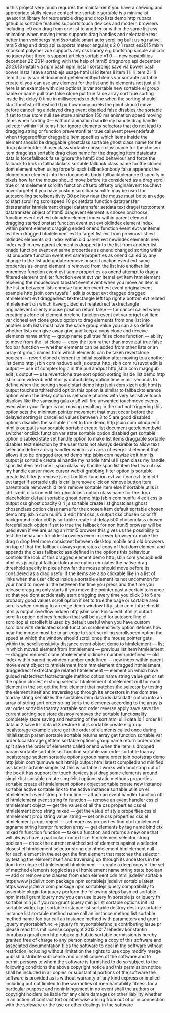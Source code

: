 hi this project very much requires the maintainer if you have a chewing and appropriate skills please contact me sortable sortable is a minimalist javascript library for reorderable drag and drop lists demo http rubaxa github io sortable features supports touch devices and modern browsers including ie9 can drag from one list to another or within the same list css animation when moving items supports drag handles and selectable text better than voidbergs html5sortable smart auto scrolling built using native html5 drag and drop api supports meteor angularjs 2 0 1 react es2015 mixin knockout polymer vue supports any css library e g bootstrap simple api cdn no jquery but there is support articles sortable v1 0 — new capabilities december 22 2014 sorting with the help of html5 dragndrop api december 23 2013 install via npm bash npm install sortablejs save via bower bash bower install save sortablejs usage html ul id items li item 1 li li item 2 li li item 3 li ul js var el document getelementbyid items var sortable sortable create el you can use any element for the list and its elements not just ul li here is an example with divs options js var sortable new sortable el group name or name pull true false clone put true false array sort true sorting inside list delay 0 time in milliseconds to define when the sorting should start touchstartthreshold 0 px how many pixels the point should move before cancelling a delayed drag event disabled false disables the sortable if set to true store null see store animation 150 ms animation speed moving items when sorting 0— without animation handle my handle drag handle selector within list items filter ignore elements selectors that do not lead to dragging string or function preventonfilter true callevent preventdefault when triggeredfilter draggable item specifies which items inside the element should be draggable ghostclass sortable ghost class name for the drop placeholder chosenclass sortable chosen class name for the chosen item dragclass sortable drag class name for the dragging item dataidattr data id forcefallback false ignore the html5 dnd behaviour and force the fallback to kick in fallbackclass sortable fallback class name for the cloned dom element when using forcefallback fallbackonbody false appends the cloned dom element into the documents body fallbacktolerance 0 specify in pixels how far the mouse should move before its considered as a drag scroll true or htmlelement scrollfn function offsetx offsety originalevent touchevt hovertargetel if you have custom scrollbar scrollfn may be used for autoscrolling scrollsensitivity 30 px how near the mouse must be to an edge to start scrolling scrollspeed 10 px setdata function datatransfer datatransfer htmlelement dragel datatransfer setdata text dragel textcontent datatransfer object of html5 dragevent element is chosen onchoose function event evt evt oldindex element index within parent element dragging started onstart function event evt evt oldindex element index within parent element dragging ended onend function event evt var itemel evt item dragged htmlelement evt to target list evt from previous list evt oldindex elements old index within old parent evt newindex elements new index within new parent element is dropped into the list from another list onadd function event evt same properties as onend changed sorting within list onupdate function event evt same properties as onend called by any change to the list add update remove onsort function event evt same properties as onend element is removed from the list into another list onremove function event evt same properties as onend attempt to drag a filtered element onfilter function event evt var itemel evt item htmlelement receiving the mousedown tapstart event event when you move an item in the list or between lists onmove function event evt event originalevent example http jsbin com tuyafe 1 edit js output evt dragged dragged htmlelement evt draggedrect textrectangle left top right и bottom evt related htmlelement on which have guided evt relatedrect textrectangle originalevent clienty mouse position return false — for cancel called when creating a clone of element onclone function event evt var origel evt item var cloneel evt clone group option to drag elements from one list into another both lists must have the same group value you can also define whether lists can give away give and keep a copy clone and receive elements name string — group name pull true false clone function — ability to move from the list clone — copy the item rather than move put true false foo bar function — whether elements can be added from other lists or an array of group names from which elements can be taken revertclone boolean — revert cloned element to initial position after moving to a another list demo http jsbin com naduvo edit js output http jsbin com rusuvot edit js output — use of complex logic in the pull andput http jsbin com magogub edit js output — use revertclone true sort option sorting inside list demo http jsbin com videzob edit html js output delay option time in milliseconds to define when the sorting should start demo http jsbin com xizeh edit html js output touchstartthreshold option this option is similar to fallbacktolerance option when the delay option is set some phones with very sensitive touch displays like the samsung galaxy s8 will fire unwanted touchmove events even when your finger is not moving resulting in the sort not triggering this option sets the minimum pointer movement that must occur before the delayed sorting is cancelled values between 3 to 5 are good disabled options disables the sortable if set to true demo http jsbin com xiloqu edit html js output js var sortable sortable create list document getelementbyid switcher onclick function var state sortable option disabled get sortable option disabled state set handle option to make list items draggable sortable disables text selection by the user thats not always desirable to allow text selection define a drag handler which is an area of every list element that allows it to be dragged around demo http jsbin com newize edit html js output js sortable create el handle my handle html ul li span class my handle span list item text one li span class my handle span list item text two ul css my handle cursor move cursor webkit grabbing filter option js sortable create list filter js remove js edit onfilter function evt var item evt item ctrl evt target if sortable utils is ctrl js remove click on remove button item parentnode removechild item remove sortable item else if sortable utils is ctrl js edit click on edit link ghostclass option class name for the drop placeholder default sortable ghost demo http jsbin com hunifu 4 edit css js output css ghost opacity 0 4 js sortable create list ghostclass ghost chosenclass option class name for the chosen item default sortable chosen demo http jsbin com hunifu 3 edit html css js output css chosen color fff background color c00 js sortable create list delay 500 chosenclass chosen forcefallback option if set to true the fallback for non html5 browser will be used even if we are using an html5 browser this gives us the possibility to test the behaviour for older browsers even in newer browser or make the drag n drop feel more consistent between desktop mobile and old browsers on top of that the fallback always generates a copy of that dom element and appends the class fallbackclass defined in the options this behaviour controls the look of this dragged element demo http jsbin com yacuqib edit html css js output fallbacktolerance option emulates the native drag threshold specify in pixels how far the mouse should move before its considered as a drag useful if the items are also clickable like in a list of links when the user clicks inside a sortable element its not uncommon for your hand to move a little between the time you press and the time you release dragging only starts if you move the pointer past a certain tolerance so that you dont accidentally start dragging every time you click 3 to 5 are probably good values scroll option if set to true the page or sortable area scrolls when coming to an edge demo window http jsbin com tutuzeh edit html js output overflow hidden http jsbin com kolisu edit html js output scrollfn option defines function that will be used for autoscrolling el scrolltop el scrollleft is used by default useful when you have custom scrollbar with dedicated scroll function scrollsensitivity option defines how near the mouse must be to an edge to start scrolling scrollspeed option the speed at which the window should scroll once the mouse pointer gets within the scrollsensitivity distance event object demo to htmlelement — list in which moved element from htmlelement — previous list item htmlelement — dragged element clone htmlelement oldindex number undefined — old index within parent newindex number undefined — new index within parent move event object to htmlelement from htmlelement dragged htmlelement draggedrect textrectangle related htmlelement — element on which have guided relatedrect textrectangle method option name string value get or set the option closest el string selector htmlelement htmlelement null for each element in the set get the first element that matches the selector by testing the element itself and traversing up through its ancestors in the dom tree toarray string serializes the sortables item data ids dataidattr option into an array of string sort order string sorts the elements according to the array js var order sortable toarray sortable sort order reverse apply save save the current sorting see store destroy removes the sortable functionality completely store saving and restoring of the sort html ul li data id 1 order li li data id 2 save li li data id 3 restore li ul js sortable create el group localstorage example store get the order of elements called once during initialization param sortable sortable returns array get function sortable var order localstorage getitem sortable options group name return order order split save the order of elements called onend when the item is dropped param sortable sortable set function sortable var order sortable toarray localstorage setitem sortable options group name order join bootstrap demo http jsbin com qumuwe edit html js output html latest compiled and minified css latest sortable simple list this is sortable it works with bootstrap out of the box it has support for touch devices just drag some elements around simple list sortable create simplelist options static methods properties sortable create el htmlelement options object sortable create new instance sortable active sortable link to the active instance sortable utils on el htmlelement event string fn function — attach an event handler function off el htmlelement event string fn function — remove an event handler css el htmlelement object — get the values of all the css properties css el htmlelement prop string mixed — get the value of style properties css el htmlelement prop string value string — set one css properties css el htmlelement props object — set more css properties find ctx htmlelement tagname string iterator function array — get elements by tag name bind ctx mixed fn function function — takes a function and returns a new one that will always have a particular context is el htmlelement selector string boolean — check the current matched set of elements against a selector closest el htmlelement selector string ctx htmlelement htmlelement null — for each element in the set get the first element that matches the selector by testing the element itself and traversing up through its ancestors in the dom tree clone el htmlelement htmlelement — create a deep copy of the set of matched elements toggleclass el htmlelement name string state boolean — add or remove one classes from each element cdn html jsdelivr sortable https www jsdelivr com package npm sortablejs jsdelivr sortable latest https www jsdelivr com package npm sortablejs jquery compatibility to assemble plugin for jquery perform the following steps bash cd sortable npm install grunt jquery now you can use jquery fn sortable js or jquery fn sortable min js if you run grunt jquery min js list sortable options init list sortable widget get sortable instance list sortable destroy destroy sortable instance list sortable method name call an instance method list sortable method name foo bar call an instance method with parameters and grunt jquery mysortablefunc → jquery fn mysortablefunc js contributing issue pr please read this mit license copyright 2013 2017 lebedev konstantin ibnrubaxa gmail com http rubaxa github io sortable permission is hereby granted free of charge to any person obtaining a copy of this software and associated documentation files the software to deal in the software without restriction including without limitation the rights to use copy modify merge publish distribute sublicense and or sell copies of the software and to permit persons to whom the software is furnished to do so subject to the following conditions the above copyright notice and this permission notice shall be included in all copies or substantial portions of the software the software is provided as is without warranty of any kind express or implied including but not limited to the warranties of merchantability fitness for a particular purpose and noninfringement in no event shall the authors or copyright holders be liable for any claim damages or other liability whether in an action of contract tort or otherwise arising from out of or in connection with the software or the use or other dealings in the software